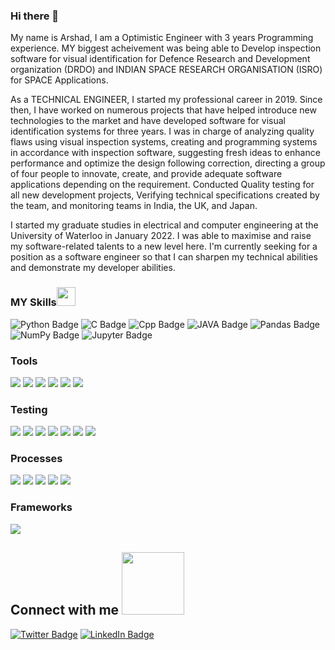 ### Hi there 👋

My name is Arshad, I am a Optimistic Engineer with 3 years Programming experience. MY biggest acheivement was being able to Develop inspection software for visual identification for Defence Research and Development organization (DRDO) and INDIAN SPACE RESEARCH ORGANISATION (ISRO) for SPACE Applications. 

As a TECHNICAL ENGINEER, I started my professional career in 2019. Since then, I have worked on numerous projects that have helped introduce new technologies to the market and have developed software for visual identification systems for three years. I was in charge of analyzing quality flaws using visual inspection systems, creating and programming systems in accordance with inspection software, suggesting fresh ideas to enhance performance and optimize the design following correction, directing a group of four people to innovate, create, and provide adequate software applications depending on the requirement. Conducted Quality testing for all new development projects, Verifying technical specifications created by the team, and monitoring teams in India, the UK, and Japan.

I started my graduate studies in electrical and computer engineering at the University of Waterloo in January 2022. I was able to maximise and raise my software-related talents to a new level here. I'm currently seeking for a position as a software engineer so that I can sharpen my technical abilities and demonstrate my developer abilities.

### MY Skills<img src = "https://media2.giphy.com/media/QssGEmpkyEOhBCb7e1/giphy.gif?cid=ecf05e47a0n3gi1bfqntqmob8g9aid1oyj2wr3ds3mg700bl&rid=giphy.gif" width = 30px> 
![Python Badge](https://img.shields.io/badge/Programming%20Language-Python-blue)
![C Badge](https://img.shields.io/badge/Programming%20Language-C-blue)
![Cpp Badge](https://img.shields.io/badge/Programming%20Language-CPP-blue)
![JAVA Badge](https://img.shields.io/badge/Programming%20Language-JAVA-blue)
![Pandas Badge](https://img.shields.io/badge/Machine%20Learning-Pandas-red)
![NumPy Badge](https://img.shields.io/badge/Machine%20Learning-NumPy-red)
![Jupyter Badge](https://img.shields.io/badge/Machine%20Learning-Jupyter-red)


### Tools
![](https://img.shields.io/badge/Tools-VSCode-red)
![](https://img.shields.io/badge/Tools-Docker-red)
![](https://img.shields.io/badge/Tools-GitLab-red)
![](https://img.shields.io/badge/Tools-Ubuntu-red)
![](https://img.shields.io/badge/Tools-IBM%20SPSS-red)
![](https://img.shields.io/badge/Tools-Code%20Composer%20Studio-red)


### Testing
![](https://img.shields.io/badge/Testing-KLEE-green)
![](https://img.shields.io/badge/Testing-Fuzzing-green)
![](https://img.shields.io/badge/Testing-Symbolic%20Execution-green)
![](https://img.shields.io/badge/Testing-Unit%20Testing-green)
![](https://img.shields.io/badge/Testing-Black--Box%20Testing-green)
![](https://img.shields.io/badge/Testing-Dafny-green)
![](https://img.shields.io/badge/Testing-Code%20Coverage-green)

### Processes
![](https://img.shields.io/badge/Processes-Scrum-yellowgreen)
![](https://img.shields.io/badge/Processes-Agile-yellowgreen)
![](https://img.shields.io/badge/Processes-Leadership-yellowgreen)
![](https://img.shields.io/badge/Processes-LeadDevelopment-yellowgreen)
![](https://img.shields.io/badge/Processes-Scrum-yellowgreen)

### Frameworks
![](https://img.shields.io/badge/Frameworks-Wordpress-orange)


<!--
<img width ='32px' src ='https://raw.githubusercontent.com/rahulbanerjee26/githubAboutMeGenerator/main/icons/python.svg'> </a>
<img width ='32px' src ='https://raw.githubusercontent.com/rahulbanerjee26/githubAboutMeGenerator/main/icons/reactjs.svg'> </a>
<img width ='32px' src ='https://raw.githubusercontent.com/rahulbanerjee26/githubAboutMeGenerator/main/icons/javascript.svg'> </a>
<img width ='32px' src ='https://raw.githubusercontent.com/rahulbanerjee26/githubAboutMeGenerator/main/icons/scikit.svg'> </a>
<img width ='32px' src ='https://raw.githubusercontent.com/rahulbanerjee26/githubAboutMeGenerator/main/icons/c.svg'> </a>
<img width ='32px' src ='https://raw.githubusercontent.com/rahulbanerjee26/githubAboutMeGenerator/main/icons/cpp.svg'> </a>
<img width ='32px' src ='https://raw.githubusercontent.com/rahulbanerjee26/githubAboutMeGenerator/main/icons/sqlite.svg'> </a>
<img width ='32px' src ='https://raw.githubusercontent.com/rahulbanerjee26/githubAboutMeGenerator/main/icons/pytorch.svg'> </a>
-->

## Connect with me <img src='https://raw.githubusercontent.com/ShahriarShafin/ShahriarShafin/main/Assets/handshake.gif' width="100px">
[![Twitter Badge](https://img.shields.io/badge/Twitter-Profile-informational?style=flat&logo=twitter&logoColor=white&color=1CA2F1)](https://twitter.com/arshadm435)
[![LinkedIn Badge](https://img.shields.io/badge/LinkedIn-Profile-informational?style=flat&logo=linkedin&logoColor=white&color=0D76A8)](https://www.linkedin.com/in/arshad-momin-286763166/)


<!--
<h2> Connect with me <img src='https://raw.githubusercontent.com/ShahriarShafin/ShahriarShafin/main/Assets/handshake.gif' width="100px"> </h2>
<a href = 'https://www.linkedin.com/in/arshad-momin-286763166/'> <img width = '32px' align= 'center' src="https://raw.githubusercontent.com/rahulbanerjee26/githubAboutMeGenerator/main/icons/linked-in-alt.svg"/></a> 
<a href = 'https://twitter.com/arshadm435'> <img width = '32px' align= 'center' src="https://raw.githubusercontent.com/rahulbanerjee26/githubAboutMeGenerator/main/icons/twitter.svg"/></a> 
<a href = 'https://github.com/ArshadMomin7'> <img width = '32px' align= 'center' src="https://raw.githubusercontent.com/rahulbanerjee26/githubAboutMeGenerator/main/icons/github.svg"/></a>
-->

<!--
**ArshadMomin7/ArshadMomin7** is a ✨ _special_ ✨ repository because its `README.md` (this file) appears on your GitHub profile.

Here are some ideas to get you started:

- 🔭 I’m currently working on ...
- 🌱 I’m currently learning ...
- 👯 I’m looking to collaborate on ...
- 🤔 I’m looking for help with ...
- 💬 Ask me about ...
- 📫 How to reach me: ...
- 😄 Pronouns: ...
- ⚡ Fun fact: ...
-->
